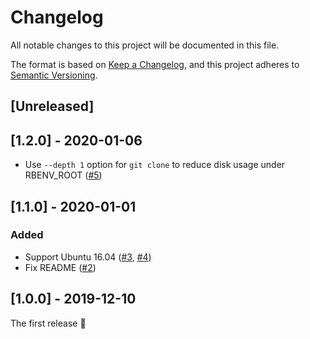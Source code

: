 # Changelog

All notable changes to this project will be documented in this file.

The format is based on [Keep a Changelog](https://keepachangelog.com/en/1.0.0/),
and this project adheres to [Semantic Versioning](https://semver.org/spec/v2.0.0.html).

## [Unreleased]

## [1.2.0] - 2020-01-06

- Use `--depth 1` option for `git clone` to reduce disk usage under RBENV_ROOT ([#5](https://github.com/masa-iwasaki/setup-rbenv/pull/5))

## [1.1.0] - 2020-01-01

### Added

- Support Ubuntu 16.04 ([#3](https://github.com/masa-iwasaki/setup-rbenv/pull/3), [#4](https://github.com/masa-iwasaki/setup-rbenv/pull/4))
- Fix README ([#2](https://github.com/masa-iwasaki/setup-rbenv/pull/2))

## [1.0.0] - 2019-12-10

The first release :tada: